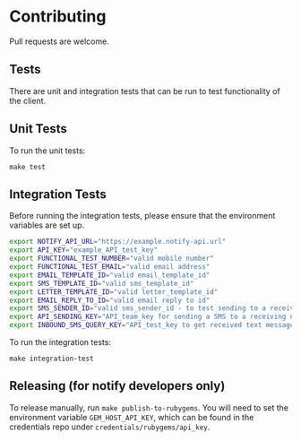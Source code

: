 # Contributing

Pull requests are welcome.

## Tests

There are unit and integration tests that can be run to test functionality of the client.

## Unit Tests

To run the unit tests:

```
make test
```

## Integration Tests

Before running the integration tests, please ensure that the environment variables are set up.

```sh
export NOTIFY_API_URL="https://example.notify-api.url"
export API_KEY="example_API_test_key"
export FUNCTIONAL_TEST_NUMBER="valid mobile number"
export FUNCTIONAL_TEST_EMAIL="valid email address"
export EMAIL_TEMPLATE_ID="valid email_template_id"
export SMS_TEMPLATE_ID="valid sms_template_id"
export LETTER_TEMPLATE_ID="valid letter_template_id"
export EMAIL_REPLY_TO_ID="valid email reply to id"
export SMS_SENDER_ID="valid sms_sender_id - to test sending to a receiving number, so needs to be a valid number"
export API_SENDING_KEY="API_team_key for sending a SMS to a receiving number"
export INBOUND_SMS_QUERY_KEY="API_test_key to get received text messages"
```

To run the integration tests:

```
make integration-test
```


## Releasing (for notify developers only)

To release manually, run `make publish-to-rubygems`. You will need to set the environment variable `GEM_HOST_API_KEY`, which can be found in the credentials repo under `credentials/rubygems/api_key`.
